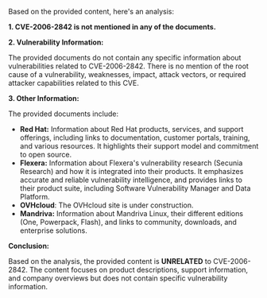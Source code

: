 Based on the provided content, here's an analysis:

**1. CVE-2006-2842 is not mentioned in any of the documents.**

**2. Vulnerability Information:**

The provided documents do not contain any specific information about vulnerabilities related to CVE-2006-2842. There is no mention of the root cause of a vulnerability, weaknesses, impact, attack vectors, or required attacker capabilities related to this CVE.

**3. Other Information:**

The provided documents include:

*   **Red Hat:** Information about Red Hat products, services, and support offerings, including links to documentation, customer portals, training, and various resources. It highlights their support model and commitment to open source.
*   **Flexera:** Information about Flexera's vulnerability research (Secunia Research) and how it is integrated into their products. It emphasizes accurate and reliable vulnerability intelligence, and provides links to their product suite, including Software Vulnerability Manager and Data Platform.
* **OVHcloud**: The OVHcloud site is under construction.
*   **Mandriva:** Information about Mandriva Linux, their different editions (One, Powerpack, Flash), and links to community, downloads, and enterprise solutions.

**Conclusion:**

Based on the analysis, the provided content is **UNRELATED** to CVE-2006-2842. The content focuses on product descriptions, support information, and company overviews but does not contain specific vulnerability information.
